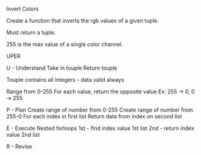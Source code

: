 Invert Colors

Create a function that inverts the rgb values of a given tuple.

Must return a tuple.

255 is the max value of a single color channel.

UPER 

U - Understand
Take in touple
Return touple

Touple contains all integers - data valid always

Range from 0-255
For each value, return the opposite value 
Ex: 255 -> 0, 0 -> 255

P - Plan
Create range of number from 0-255
Create range of number from 255-0
For each index in first list
Return data from index on second list

E - Execute
Nested forloops
1st - find index value 1st list
2nd - return index value 2nd list

R - Revise 
